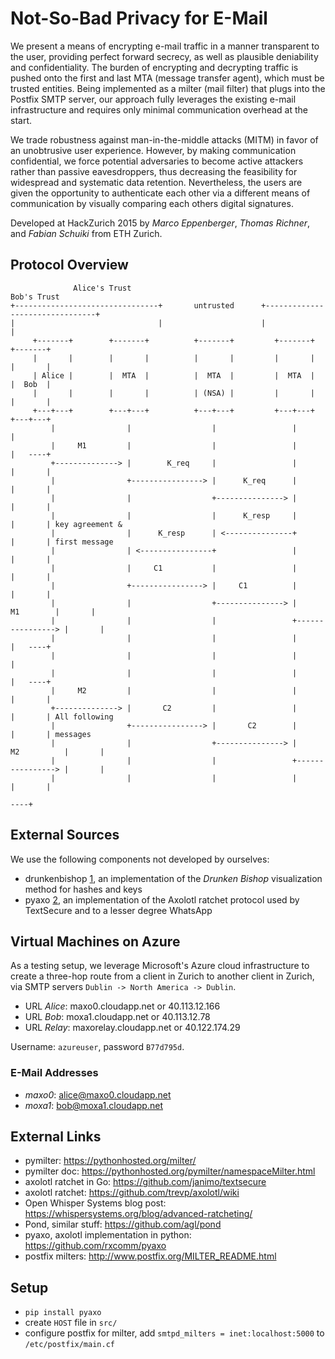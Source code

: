 # Not-So-Bad Privacy for E-Mail

We present a means of encrypting e-mail traffic in a manner transparent to the user, providing perfect forward secrecy, as well as plausible deniability and confidentiality. The burden of encrypting and decrypting traffic is pushed onto the first and last MTA (message transfer agent), which must be trusted entities. Being implemented as a milter (mail filter) that plugs into the Postfix SMTP server, our approach fully leverages the existing e-mail infrastructure and requires only minimal communication overhead at the start.

We trade robustness against man-in-the-middle attacks (MITM) in favor of an unobtrusive user experience. However, by making communication confidential, we force potential adversaries to become active attackers rather than passive eavesdroppers, thus decreasing the feasibility for widespread and systematic data retention. Nevertheless, the users are given the opportunity to authenticate each other via a different means of communication by visually comparing each others digital signatures.

Developed at HackZurich 2015 by *Marco Eppenberger*, *Thomas Richner*, and *Fabian Schuiki* from ETH Zurich.


## Protocol Overview

```
              Alice's Trust                                           Bob's Trust                          
+--------------------------------+       untrusted      +--------------------------------+                 
|                                |                      |                                |                 
     +-------+        +-------+          +-------+         +-------+          +-------+                    
     |       |        |       |          |       |         |       |          |       |                    
     | Alice |        |  MTA  |          |  MTA  |         |  MTA  |          |  Bob  |                    
     |       |        |       |          | (NSA) |         |       |          |       |                    
     +---+---+        +---+---+          +---+---+         +---+---+          +---+---+                    
         |                |                  |                 |                  |                        
         |     M1         |                  |                 |                  |   ----+                
         +--------------> |        K_req     |                 |                  |       |                
         |                +----------------> |      K_req      |                  |       |                
         |                |                  +---------------> |                  |       |                
         |                |                  |      K_resp     |                  |       | key agreement &
         |                |      K_resp      | <---------------+                  |       | first message  
         |                | <----------------+                 |                  |       |                
         |                |     C1           |                 |                  |       |                
         |                +----------------> |     C1          |                  |       |                
         |                |                  +---------------> |        M1        |       |                
         |                |                  |                 +----------------> |       |                
         |                |                  |                 |                  |   ----+                
         |                |                  |                 |                  |                        
         |                |                  |                 |                  |   ----+                
         |     M2         |                  |                 |                  |       |                
         +--------------> |       C2         |                 |                  |       | All following  
         |                +----------------> |       C2        |                  |       | messages       
         |                |                  +---------------> |      M2          |       |                
         |                |                  |                 +----------------> |       |                
         |                |                  |                 |                  |       |                
                                                                                      ----+                
```


## External Sources

We use the following components not developed by ourselves:

- drunkenbishop [1], an implementation of the *Drunken Bishop* visualization method for hashes and keys
- pyaxo [2], an implementation of the Axolotl ratchet protocol used by TextSecure and to a lesser degree WhatsApp

[1]: https://github.com/natmchugh/drunken-bishop
[2]: https://github.com/rxcomm/pyaxo


## Virtual Machines on Azure

As a testing setup, we leverage Microsoft's Azure cloud infrastructure to create a three-hop route from a client in Zurich to another client in Zurich, via SMTP servers `Dublin -> North America -> Dublin`.

- URL *Alice*: maxo0.cloudapp.net or 40.113.12.166
- URL *Bob*: moxa1.cloudapp.net or 40.113.12.78
- URL *Relay*: maxorelay.cloudapp.net or 40.122.174.29

Username: `azureuser`, password `B77d795d`.

### E-Mail Addresses

- *maxo0*: alice@maxo0.cloudapp.net
- *moxa1*: bob@moxa1.cloudapp.net


## External Links

- pymilter: https://pythonhosted.org/milter/
- pymilter doc: https://pythonhosted.org/pymilter/namespaceMilter.html
- axolotl ratchet in Go: https://github.com/janimo/textsecure
- axolotl ratchet: https://github.com/trevp/axolotl/wiki
- Open Whisper Systems blog post: https://whispersystems.org/blog/advanced-ratcheting/
- Pond, similar stuff: https://github.com/agl/pond
- pyaxo, axolotl implementation in python: https://github.com/rxcomm/pyaxo
- postfix milters: http://www.postfix.org/MILTER_README.html


## Setup

- `pip install pyaxo`
- create `HOST` file in `src/`
- configure postfix for milter, add `smtpd_milters = inet:localhost:5000` to `/etc/postfix/main.cf`

